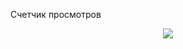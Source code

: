 <p>Счетчик просмотров</p>
<p align="center"><img align="center" src="https://profile-counter.glitch.me/{artimoid}/count.svg" /></p> 

